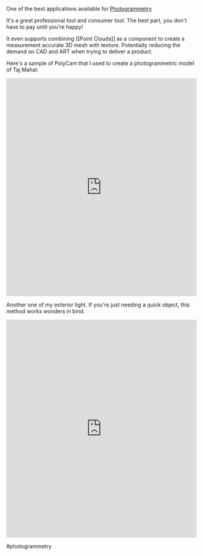 One of the best applications available for [Photogrammetry](https://www.capturingreality.com/)

It's a great professional tool and consumer tool. The best part, you don't have to pay until you're happy! 

It even supports combining [[Point Clouds]] as a component to create a measurement accurate 3D mesh with texture. Potentially reducing the demand on CAD and ART when trying to deliver a product. 

Here's a sample of PolyCam that I used to create a photogrammetric model of Taj Mahal:
<iframe src="https://poly.cam/capture/94BB505F-1111-4F17-9708-43D815FEE04A" title="polycam capture viewer" style="height:60vmin;width:100%;max-height:720px;max-width:1280px;min-height:280px;min-width:280px" frameborder="0"></iframe>

Another one of my exterior light. If you're just needing a quick object, this method works wonders in bind. 
<iframe src="https://poly.cam/capture/A56E7250-4E15-423B-BE8D-8C08021C15F0" title="polycam capture viewer" style="height:60vmin;width:100%;max-height:720px;max-width:1280px;min-height:280px;min-width:280px" frameborder="0"></iframe>

#photogrammetry 